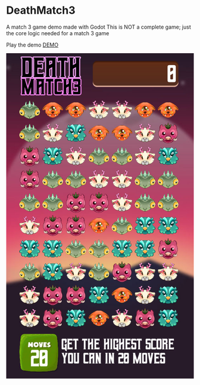 # DeathMatch3

A match 3 game demo made with Godot
This is NOT a complete game; just the core logic needed for a match 3 game

Play the demo [DEMO](https://deathmatch3.zachmoore.dev)

![death match 3 | zach moore](screenshots/1.jpg)
